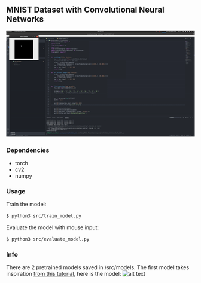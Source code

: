 ## MNIST Dataset with Convolutional Neural Networks

![Alt Text](./media/thumbnail_video.gif)

### Dependencies 
* torch
* cv2 
* numpy

### Usage
Train the model:

```bash
$ python3 src/train_model.py
```

Evaluate the model with mouse input:

```bash
$ python3 src/evaluate_model.py
```

### Info
There are 2 pretrained models saved in /src/models. 
The first model takes inspiration [from this tutorial](https://adventuresinmachinelearning.com/convolutional-neural-networks-tutorial-in-pytorch/), here is the model:
![alt text](.media/model_diagram.jpeg)
